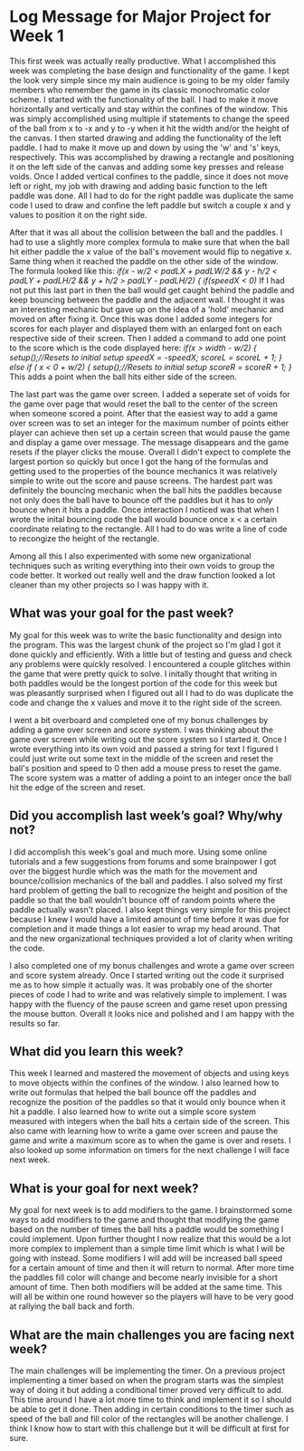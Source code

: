 # Log Message for Major Project for Week 1
  This first week was actually really productive. What I accomplished this week was completing the base design and functionality of the game. I kept the look very simple since my main audience is going to be my older family members who remember the game in its classic monochromatic color scheme. I started with the functionality of the ball. I had to make it move horizontally and vertically and stay within the confines of the window. This was simply accomplished using multiple if statements to change the speed of the ball from x to -x and y to -y when it hit the width and/or the height of the canvas. I then started drawing and adding the functionality of the left paddle. I had to make it move up and down by using the 'w' and 's' keys, respectively. This was accomplished by drawing a rectangle and positioning it on the left side of the canvas and adding some key presses and release voids. Once I added vertical confines to the paddle, since it does not move left or right, my job with drawing and adding basic function to the left paddle was done. All I had to do for the right paddle was duplicate the same code I used to draw and confine the left paddle but switch a couple x and y values to position it on the right side. 
  
  After that it was all about the collision between the ball and the paddles. I had to use a slightly more complex formula to make sure that when the ball hit either paddle the x value of the ball's movement would flip to negative x. Same thing when it reached the paddle on the other side of the window. The formula looked like this: _if(x - w/2 < padLX + padLW/2 && y - h/2 < padLY + padLH/2 && y + h/2 > padLY - padLH/2) {
    if(speedX < 0)_ 
    If I had not put this last part in then the ball would get caught behind the paddle and keep bouncing between the paddle and the adjacent wall. I thought it was an interesting mechanic but gave up on the idea of a 'hold' mechanic and moved on after fixing it. Once this was done I added some integers for scores for each player and displayed them with an enlarged font on each respective side of their screen. Then I added a command to add one point to the score which is the code displayed here: 
    _if(x > width - w/2) {
    setup();//Resets to initial setup
    speedX = -speedX;
    scoreL = scoreL + 1;
  }
  else if ( x < 0 + w/2) {
    setup();//Resets to initial setup
    scoreR = scoreR + 1;
  }_ 
    This adds a point when the ball hits either side of the screen.
    
  The last part was the game over screen. I added a seperate set of voids for the game over page that would reset the ball to the center of the screen when someone scored a point. After that the easiest way to add a game over screen was to set an integer for the maximum number of points either player can achieve then set up a certain screen that would pause the game and display a game over message. The message disappears and the game resets if the player clicks the mouse. Overall I didn't expect to complete the largest portion so quickly but once I got the hang of the formulas and getting used to the properties of the bounce mechanics it was relatively simple to write out the score and pause screens. The hardest part was definitely the bouncing mechanic when the ball hits the paddles because not only does the ball have to bounce off the paddles but it has to _only_ bounce when it hits a paddle. Once interaction I noticed was that when I wrote the inital bouncing code the ball would bounce once x < a certain coordinate relating to the rectangle. All I had to do was write a line of code to recongize the height of the rectangle.  
  
  Among all this I also experimented with some new organizational techniques such as writing everything into their own voids to group the code better. It worked out really well and the draw function looked a lot cleaner than my other projects so I was happy with it. 
    
## What was your goal for the past week?
  My goal for this week was to write the basic functionality and design into the program. This was the largest chunk of the project so I'm glad I got it done quickly and efficiently. With a little but of testing and guess and check any problems were quickly resolved. I encountered a couple glitches within the game that were pretty quick to solve. I initally thought that writing in both paddles would be the longest portion of the code for this week but was pleasantly surprised when I figured out all I had to do was duplicate the code and change the x values and move it to the right side of the screen. 
  
 I went a bit overboard and completed one of my bonus challenges by adding a game over screen and score system. I was thinking about the game over screen while writing out the score system so I started it. Once I wrote everything into its own void and passed a string for text I figured I could just write out some text in the middle of the screen and reset the ball's position and speed to 0 then add a mouse press to reset the game. The score system was a matter of adding a point to an integer once the ball hit the edge of the screen and reset.  

## Did you accomplish last week’s goal? Why/why not?
  I did accomplish this week's goal and much more. Using some online tutorials and a few suggestions from forums and some brainpower I got over the biggest hurdle which was the math for the movement and bounce/collision mechanics of the ball and paddles. I also solved my first hard problem of getting the ball to recognize the height and position of the paddle so that the ball wouldn't bounce off of random points where the paddle actually wasn't placed. I also kept things very simple for this project because I knew I would have a limited amount of time before it was due for completion and it made things a lot easier to wrap my head around. That and the new organizational techniques provided a lot of clarity when writing the code. 
  
  I also completed one of my bonus challenges and wrote a game over screen and score system already. Once I started writing out the code it surprised me as to how simple it actually was. It was probably one of the shorter pieces of code I had to write and was relatively simple to implement. I was happy with the fluency of the pause screen and game reset upon pressing the mouse button. Overall it looks nice and polished and I am happy with the results so far. 

## What did you learn this week?
  This week I learned and mastered the movement of objects and using keys to move objects within the confines of the window. 
I also learned how to write out formulas that helped the ball bounce off the paddles and recognize the position of the paddles so that it would only bounce when it hit a paddle. I also learned how to write out a simple score system measured with integers when the ball hits a certain side of the screen. This also came with learning how to write a game over screen and pause the game and write a maximum score as to when the game is over and resets. I also looked up some information on timers for the next challenge I will face next week.

## What is your goal for next week?
  My goal for next week is to add modifiers to the game. I brainstormed some ways to add modifiers to the game and thought that modifying the game based on the number of times the ball hits a paddle would be something I could implement. Upon further thought I now realize that this would be a lot more complex to implement than a simple time limit which is what I will be going with instead. Some modifiers I will add will be increased ball speed for a certain amount of time and then it will return to normal. After more time the paddles fill color will change and become nearly invisible for a short amount of time. Then both modifiers will be added at the same time. This will all be within one round however so the players will have to be very good at rallying the ball back and forth.

## What are the main challenges you are facing next week?
  The main challenges will be implementing the timer. On a previous project implementing a timer based on when the program starts was the simplest way of doing it but adding a conditional timer proved very difficult to add. This time around I have a lot more time to think and implement it so I should be able to get it done. Then adding in certain conditions to the timer such as speed of the ball and fill color of the rectangles will be another challenge. I think I know how to start with this challenge but it will be difficult at first for sure. 
